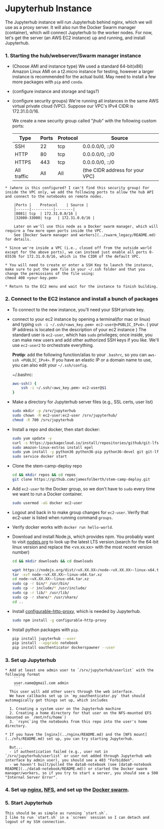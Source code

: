 # Jupyterhub Instance

The Jupyterhub instance will run Jupyterhub behind nginx, which we will use as a proxy server.
It will also run the Docker Swarm manager (container), which will connect Jupyterhub to the worker nodes.
For now, let's get the server (an AWS EC2 instance) up and running, and install Jupyterhub.


### 1. Starting the hub/webserver/Swarm manager instance
   * (Choose AMI and instance type) We used a standard 64-bit(x86) Amazon Linux AMI on a t2.micro instance for testing, however a larger instance is recommended for the actual build. May need to install a few more packages with `pip` and `conda`.
   * (configure instance and storage and tags?) 
   * (configure security groups) 
     We're running all instances in the same AWS virtual private cloud (VPC).
     Suppose our VPC's IPv4 CIDR is 172.31.0.0/16.
     
     We create a new security group called "jhub" with the following custom ports:

        |Type  | Ports |Protocol | Source |
        |------|-------|---------|-------|
        |SSH   | 22	   | tcp	   | 0.0.0.0/0, ::/0 | 
        |HTTP  | 80	   | tcp 	   | 0.0.0.0/0, ::/0 |
        |HTTPS | 443   | tcp	   | 0.0.0.0/0, ::/0 |
        |All traffic| All | All  | (the CIDR address for your VPC) |

    * (where is this configured? I can't find this security group) For inside the VPC only, we add the following ports to allow the hub API and connect to the notebooks on remote nodes.

        |Ports |	Protocol	| Source |
        |------|----------|--------|
        |8081| tcp	| 172.31.0.0/16 |
        |32000-33000| tcp	| 172.31.0.0/16 |

        Later on we'll use this node as a Docker swarm manager, which will require a few more open ports inside the VPC.
        See [Docker Swarm manager and workers](../swarm_legacy/README.md) for details.

    * Since we're inside a VPC (i.e., closed off from the outside world except for the above ports), we can instead just enable all ports 0-65536 for 172.31.0.0/16, which is the CIDR of the default VPC.
  
    * You will need to create or enter a SSH Key to launch the instance, make sure to put the pem file in your ~/.ssh folder and that you change the permissions of the file using:
    chmod 400 <your-key.pem>
    
    * Return to the EC2 menu and wait for the instance to finish building. 
    
### 2. Connect to the EC2 instance and install a bunch of packages
   * To connect to the new instance, you'll need your SSH private key.
    
   * connect to your ec2 instance by opening a terminal(for mac or linux) and typing 
     `ssh -i ~/.ssh/<aws_key.pem> ec2-user@<PUBLIC_IPv4>`.
     ( your IP address is located on the description of your ec2 instance )
     The standard user is `ec2-user`, which has `sudo` privileges; once inside, you can make new users and add other authorized SSH keys if you like.
     We'll use `ec2-user2` to orchestrate everything.

     **Protip**: add the following function/alias to your `.bashrc`, so you can `aws-ssh <PUBLIC_IPv4>`.
     If you have an elastic IP or a domain name to use, you can also edit your `~/.ssh/config`.
     
     ~/.bashrc:
     ```bash
     aws-ssh() {
         ssh -i ~/.ssh/<aws_key.pem> ec2-user@$1
     }
     ```

   * Make a directory for Jupyterhub server files (e.g., SSL certs, user list)
      ```bash
      sudo mkdir -p /srv/jupyterhub
      sudo chown -R ec2-user:ec2-user /srv/jupyterhub/
      chmod -R 700 /srv/jupyterhub
      ```

   * Install a repo and docker, then start docker:
      ```bash
      sudo yum update -y
      curl -s https://packagecloud.io/install/repositories/github/git-lfs/script.rpm.sh | sudo bash
      sudo amazon-linux-extras install epel
      sudo yum install -y python36 python36-pip python36-devel git git-lfs docker gcc gcc-c++
      sudo service docker start
      ```

   * Clone the stem-camp-deploy repo
      ```bash
      cd && mkdir repos && cd repos
      git clone https://github.com/jamesfolberth/stem-camp-deploy.git
      ```

   * Add `ec2-user` to the Docker group, so we don't have to `sudo` every time we want to run a Docker container.
      ```bash
      sudo usermod -aG docker ec2-user
      ```

   * Logout and back in to make group changes for `ec2-user`.
     Verify that ec2-user is listed when running command `groups`.

   * Verify docker works with `docker run hello-world`.

   * Download and install Node.js, which provides npm.
     You probably want to visit [nodejs.org](https://nodejs.org/en/download/) to look up the latest LTS version.(search for the 64-bit linux version and replace the <vx.xx.xx> with the most recent version number)

     ```bash
     cd && mkdir downloads && cd downloads

     wget https://nodejs.org/dist/<vX.XX.XX>/node-<vX.XX.XX>-linux-x64.tar.xz
     tar -xvf node-<vX.XX.XX>-linux-x64.tar.xz
     cd node-<vX.XX.XX>-linux-x64.tar.xz
     sudo cp -r bin/* /usr/bin/
     sudo cp -r include/* /usr/include/
     sudo cp -r lib/* /usr/lib/
     sudo cp -r share/* /usr/share/
     cd ..
     ```

   * Install [configurable-http-proxy](https://github.com/jupyterhub/configurable-http-proxy), which is needed by Jupyterhub.
     ```bash
     sudo npm install -g configurable-http-proxy
     ```

   * Install python packages with `pip`.
     ```bash
     pip install jupyterhub --user
     pip install --upgrade notebook
     pip install oauthenticator dockerspawner --user
     ```

### 3. Set up Jupyterhub
    * Add at least one admin user to `/srv/jupyterhub/userlist` with the following format
        ```
        user.name@gmail.com admin
        ```
      This user will add other users through the web interface.
      We have callbacks set up in `my_oauthenticator.py` that should automagically get things set up, which includes

      1. Creating a system user on the Jupyterhub machine
      2. Creating a home directory for that user on the NFS-mounted EFS (mounted on `/mnt/nfs/home`)
      3. `rsync`ing the notebooks from this repo into the user's home directory.

    * If you have the [nginx](../nginx/README.md) and the [NFS mount](../nfs/README.md) set up, you can try starting Jupyterhub.

      But...
      - if authentication failed (e.g., user not in `/srv/jupyterhub/userlist` or user not added through Jupyterhub web interface by admin user), you should see a 403 "Forbidden".
      - we haven't built/pulled the data8-notebook (see [data8-notebook README](../data8-notebook/README.md)) or started the Docker swarm manager/workers, so if you try to start a server, you should see a 500 "Internal Server Error".

### 4. Set up [nginx](../nginx/README.md), [NFS](../nfs/README.md), and set up the [Docker swarm](../swarm_legacy/README.md).

### 5. Start Jupyterhub

    This should be as simple as running `start.sh`.
    I like to run `start.sh` in a `screen` session so I can detach and logout of my SSH connection.
